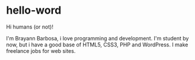 # hello-word

Hi humans (or not)!

I'm Brayann Barbosa, i love programming and development. I'm student by now, but i have a good base of HTML5, CSS3, PHP and WordPress. I make freelance jobs for web sites.
